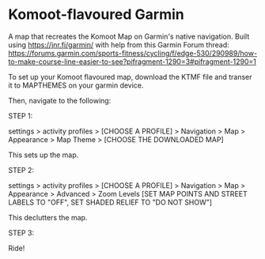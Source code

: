 # Komoot-flavoured Garmin
A map that recreates the Komoot Map on Garmin's native navigation. Built using https://jnr.fi/garmin/ with help from this Garmin Forum thread: https://forums.garmin.com/sports-fitness/cycling/f/edge-530/290989/how-to-make-course-line-easier-to-see?pifragment-1290=3#pifragment-1290=1

To set up your Komoot flavoured map, download the KTMF file and transer it to MAPTHEMES on your garmin device.

Then, navigate to the following:

STEP 1:

settings > activity profiles > [CHOOSE A PROFILE] > Navigation > Map > Appearance > Map Theme > [CHOOSE THE DOWNLOADED MAP]

This sets up the map.

STEP 2:

settings > activity profiles > [CHOOSE A PROFILE] > Navigation > Map > Appearance > Advanced > Zoom Levels [SET MAP POINTS AND STREET LABELS TO "OFF", SET SHADED RELIEF TO "DO NOT SHOW"]

This declutters the map.

STEP 3:

Ride!
